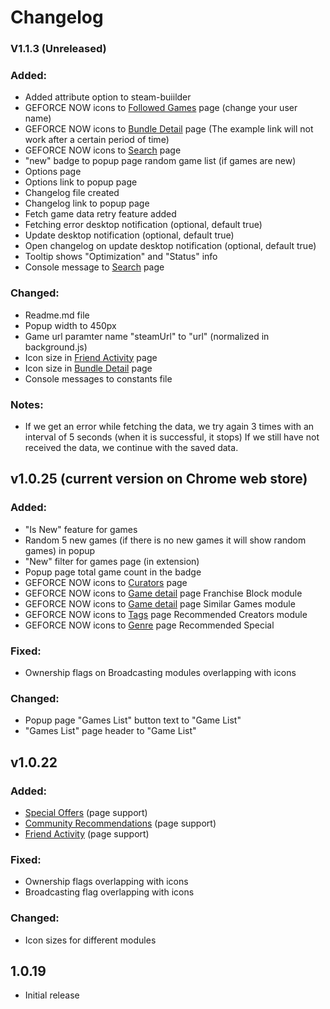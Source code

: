 # Changelog

### V1.1.3 (Unreleased)

### Added:

- Added attribute option to steam-buiilder
- GEFORCE NOW icons to [Followed Games](https://steamcommunity.com/id/changeyourusernamewiththis/followedgames) page (change your user name)
- GEFORCE NOW icons to [Bundle Detail](https://store.steampowered.com/bundle/4995/EVERSPACE__Ultimate_Edition/) page (The example link will not work after a certain period of time)
- GEFORCE NOW icons to [Search](https://store.steampowered.com/search) page
- "new" badge to popup page random game list (if games are new)
- Options page
- Options link to popup page
- Changelog file created
- Changelog link to popup page
- Fetch game data retry feature added
- Fetching error desktop notification (optional, default true)
- Update desktop notification (optional, default true)
- Open changelog on update desktop notification (optional, default true)
- Tooltip shows "Optimization" and "Status" info
- Console message to [Search](https://store.steampowered.com/search) page

### Changed:

- Readme.md file
- Popup width to 450px
- Game url paramter name "steamUrl" to "url" (normalized in background.js)
- Icon size in [Friend Activity](https://store.steampowered.com/recommended/friendactivity/) page
- Icon size in [Bundle Detail](https://store.steampowered.com/bundle/4995/EVERSPACE__Ultimate_Edition/) page
- Console messages to constants file

### Notes:

- If we get an error while fetching the data, we try again 3 times with an interval of 5 seconds (when it is successful, it stops) If we still have not received the data, we continue with the saved data.

## v1.0.25 (current version on Chrome web store)

### Added:

- "Is New" feature for games
- Random 5 new games (if there is no new games it will show random games) in popup
- "New" filter for games page (in extension)
- Popup page total game count in the badge
- GEFORCE NOW icons to [Curators](https://store.steampowered.com/curators/) page
- GEFORCE NOW icons to [Game detail](https://store.steampowered.com/app/1139900/Ghostrunner/) page Franchise Block module
- GEFORCE NOW icons to [Game detail](https://store.steampowered.com/app/1139900/Ghostrunner/) page Similar Games module
- GEFORCE NOW icons to [Tags](https://store.steampowered.com/tags/en/Competitive) page Recommended Creators module
- GEFORCE NOW icons to [Genre](https://store.steampowered.com/genre/Free%20to%20Play/) page Recommended Special

### Fixed:

- Ownership flags on Broadcasting modules overlapping with icons

### Changed:

- Popup page "Games List" button text to "Game List"
- "Games List" page header to "Game List"

## v1.0.22

### Added:

- [Special Offers](https://store.steampowered.com/specials) (page support)
- [Community Recommendations](https://store.steampowered.com/communityrecommendations/) (page support)
- [Friend Activity](https://store.steampowered.com/recommended/friendactivity/) (page support)

### Fixed:

- Ownership flags overlapping with icons
- Broadcasting flag overlapping with icons

### Changed:

- Icon sizes for different modules

## 1.0.19

- Initial release
